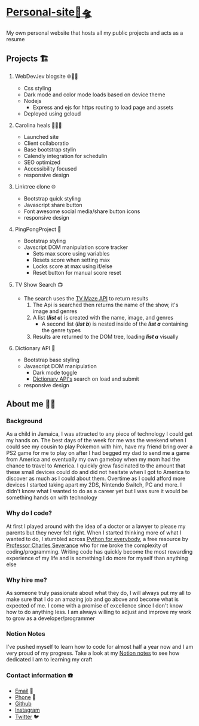 # [Personal-site🐙🛸](https://arboreal-vector-385620.ue.r.appspot.com(https://web-dev-jev-blogsite.ue.r.appspot.com))

My own personal website that hosts all my public projects and acts as a resume  

## Projects  🏗️

1. WebDevJev blogsite 🌐✍🏾

   - Css styling
   - Dark mode and color mode loads based on device theme
   - Nodejs
      - Express and ejs for https routing to load page and assets
   - Deployed using gcloud

2. Carolina heals 🧘🏼‍♀️  

   - Launched site
   - Client collaboratio
   - Base bootstrap stylin
   - Calendly integration for schedulin
   - SEO optimized
   - Accessibility focused
   - responsive design  

3. Linktree clone  🌐

   - Bootstrap quick styling
   - Javascript share button
   - Font awesome social media/share button icons
   - responsive design  

4. PingPongProject  🏓  

   - Bootstrap styling  
   - Javscript DOM manipulation score tracker
     - Sets max score using variables
     - Resets score when setting max
     - Locks score at max using if/else
     - Reset button for manual score reset  

5. TV Show Search  📺

   - The search uses the [TV Maze API](https://www.tvmaze.com) to return results  
     1. The Api is searched then returns the name of the show, it's image and genres
     2. A list (***list a***) is created with the name, image, and genres  
         - A second list (***list b***) is nested inside of the ***list a*** containing the genre types
     3. Results are returned to the DOM tree, loading ***list a*** visually

6. Dictionary API  📖

   - Bootstrap base styling
   - Javascript DOM manipulation
     - Dark mode toggle
     - [Dictionary API's](https://dictionaryapi.dev "link to dictionary API's homepage") search on load and submit
   - responsive design  

## About me 👨‍💻

### Background

As a child in Jamaica, I was attracted to any piece of technology I could get my hands on. The best days
of the week for me was the weekend when I could see my cousin to play Pokemon with him, have my friend
bring over a PS2 game for me to play on after I had begged my dad to send me a game from America and
eventually my own gameboy when my mom had the chance to travel to America. I quickly grew fascinated to
the amount that these small devices could do and did not hesitate when I got to America to discover as
much as I could about them. Overtime as I could afford more devices I started taking apart my 2DS,
Nintendo Switch, PC and more. I didn't know what I wanted to do as a career yet but I was sure it would
be something hands on with technology

### Why do I code?

At first I played around with the idea of a doctor or a lawyer to please my parents but they never felt
right. When I started thinking more of what I wanted to do, I stumbled across [Python for everybody](https://www.py4e.com), a free resource by
[Professor Charles Severance](https://www.dr-chuck.com "Link to Professor Severance's personal page") who
for me broke the complexity of coding/programming. Writing code has quickly become the most rewarding
experience of my life and is something I do more for myself than anything else

### Why hire me?

As someone truly passionate about what they do, I will always put my all to make sure that I do an
amazing job and go above and become what is expected of me. I come with a promise of excellence since I
don't know how to do anything less. I am always willing to adjust and improve my work to grow as a
developer/programmer

### Notion Notes

I've pushed myself to learn how to code for almost half a year now and I am very proud of my progress.
Take a look at my [Notion notes](https://jthompsonx.notion.site/5a2c7eccfe684d76b6f1c05ac2767d37?v=86ef74930e3140cb8f4f3cd49d14ef84)  to see
how dedicated I am to learning my craft

### Contact information ☎️

- [Email](webdevjev@gmail.com 'My email: webdevjev@gmail.com')  📧
- [Phone](561-536-8248 'My phone number: 561-536-8248')  📱
- [Github](https://github.com/JevonThompsonx 'Link to my github')  
- [Instagram](https://www.instagram.com/jevonxt/ 'Link to my instagram')  
- [Twitter](https://twitter.com/JevonThompson12 'Link to my twitter')  🐦
